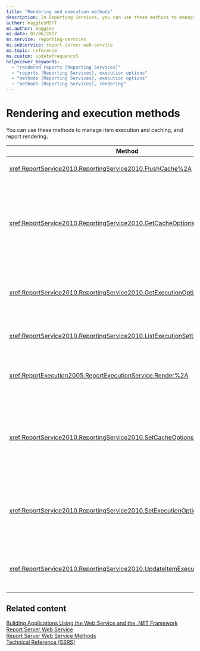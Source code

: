 ```yaml
---
title: "Rendering and execution methods"
description: In Reporting Services, you can use these methods to manage item execution and caching, and report rendering.
author: maggiesMSFT
ms.author: maggies
ms.date: 03/06/2017
ms.service: reporting-services
ms.subservice: report-server-web-service
ms.topic: reference
ms.custom: updatefrequency5
helpviewer_keywords:
  - "rendered reports [Reporting Services]"
  - "reports [Reporting Services], execution options"
  - "methods [Reporting Services], execution options"
  - "methods [Reporting Services], rendering"
---
```

# Rendering and execution methods
  You can use these methods to manage item execution and caching, and report rendering.  
  
|Method|Action|  
|------------|------------|  
|<xref:ReportService2010.ReportingService2010.FlushCache%2A>|Invalidates the cache for an item.|  
|<xref:ReportService2010.ReportingService2010.GetCacheOptions%2A>|Returns the cache configuration for an item and the settings that describe when the cached copy of the item expires.|  
|<xref:ReportService2010.ReportingService2010.GetExecutionOptions%2A>|Returns the execution option and associated settings for an individual item.|  
|<xref:ReportService2010.ReportingService2010.ListExecutionSettings%2A>|Returns a list of supported execution settings.|  
|<xref:ReportExecution2005.ReportExecutionService.Render%2A>|Processes the specified report and renders it in a specified format.|  
|<xref:ReportService2010.ReportingService2010.SetCacheOptions%2A>|Configures an item to be cached and provides settings that specify when the cached copy of the item expires.|  
|<xref:ReportService2010.ReportingService2010.SetExecutionOptions%2A>|Sets execution options and associated execution properties for a specified item.|  
|<xref:ReportService2010.ReportingService2010.UpdateItemExecutionSnapshot%2A>|Generates an item execution snapshot for a specified item.|  
  
## Related content  
 [Building Applications Using the Web Service and the .NET Framework](../../../reporting-services/report-server-web-service/net-framework/building-applications-using-the-web-service-and-the-net-framework.md)   
 [Report Server Web Service](../../../reporting-services/report-server-web-service/report-server-web-service.md)   
 [Report Server Web Service Methods](../../../reporting-services/report-server-web-service/methods/report-server-web-service-methods.md)   
 [Technical Reference &#40;SSRS&#41;](../../../reporting-services/technical-reference-ssrs.md)  
  
  
